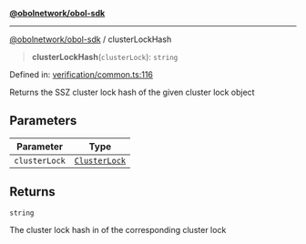 [**@obolnetwork/obol-sdk**](../index.md)

***

[@obolnetwork/obol-sdk](../index.md) / clusterLockHash

> **clusterLockHash**(`clusterLock`): `string`

Defined in: [verification/common.ts:116](https://github.com/ObolNetwork/obol-sdk/blob/719eeaf64437833b733de7c3e76fdb5a3bef243a/src/verification/common.ts#L116)

Returns the SSZ cluster lock hash of the given cluster lock object

## Parameters

| Parameter | Type |
| ------ | ------ |
| `clusterLock` | [`ClusterLock`](../type-aliases/ClusterLock.md) |

## Returns

`string`

The cluster lock hash in of the corresponding cluster lock
